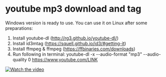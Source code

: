 # youtube mp3 download and tag

Windows version is ready to use. You can use it on Linux after some preparations:

1. Install youtube-dl (http://rg3.github.io/youtube-dl/)
2. Install id3mtag (https://squell.github.io/id3/#getting-it)
3. Install ffmpeg & ffmpeg (https://ffbinaries.com/downloads)
4. Run following in terminal: youtube-dl -x --audio-format "mp3" --audio-quality 0 https://www.youtube.com/LINK

[![Watch the video](https://img.youtube.com/vi/7JtLJuuMgYAA/maxresdefault.jpg)](https://youtu.be/7JtLJuuMgYA)

